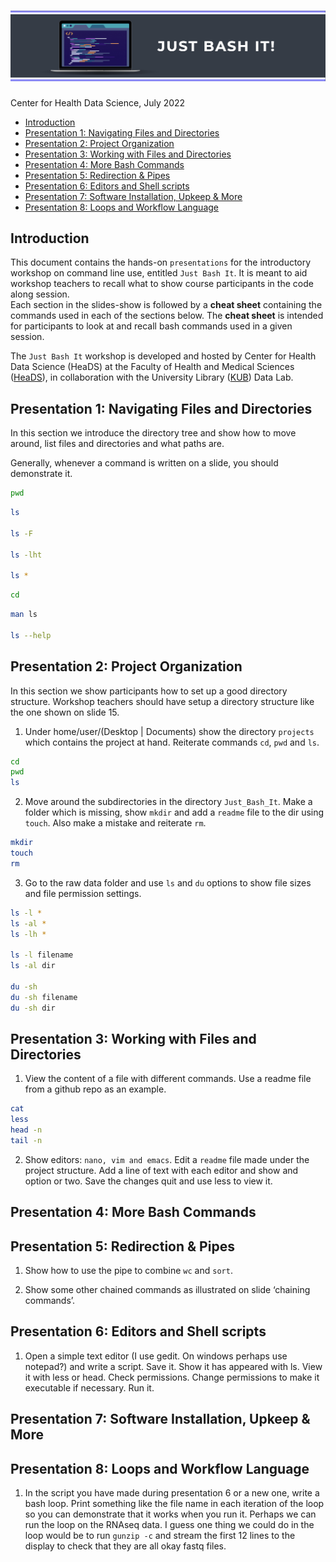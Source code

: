 ![](BashFigure1.jpeg)
================
Center for Health Data Science, July 2022

-   [Introduction](#introduction)
-   [Presentation 1: Navigating Files and
    Directories](#presentation-1-navigating-files-and-directories)
-   [Presentation 2: Project
    Organization](#presentation-2-project-organization)
-   [Presentation 3: Working with Files and
    Directories](#presentation-3-working-with-files-and-directories)
-   [Presentation 4: More Bash
    Commands](#presentation-4-more-bash-commands)
-   [Presentation 5: Redirection &
    Pipes](#presentation-5-redirection--pipes)
-   [Presentation 6: Editors and Shell
    scripts](#presentation-6-editors-and-shell-scripts)
-   [Presentation 7: Software Installation, Upkeep &
    More](#presentation-7-software-installation-upkeep--more)
-   [Presentation 8: Loops and Workflow
    Language](#presentation-8-loops-and-workflow-language)

## Introduction

This document contains the hands-on `presentations` for the introductory
workshop on command line use, entitled `Just Bash It`. It is meant to
aid workshop teachers to recall what to show course participants in the
code along session.  
Each section in the slides-show is followed by a **cheat sheet**
containing the commands used in each of the sections below. The **cheat
sheet** is intended for participants to look at and recall bash commands
used in a given session.

The `Just Bash It` workshop is developed and hosted by Center for Health
Data Science (HeaDS) at the Faculty of Health and Medical Sciences
([HeaDS](https://heads.ku.dk/)), in collaboration with the University
Library ([KUB](https://kub.kb.dk/datalab)) Data Lab.

## Presentation 1: Navigating Files and Directories

In this section we introduce the directory tree and show how to move
around, list files and directories and what paths are.

Generally, whenever a command is written on a slide, you should
demonstrate it.

``` bash
pwd
```

``` bash
ls 

ls -F

ls -lht

ls *
```

``` bash
cd
```

``` bash
man ls

ls --help
```

## Presentation 2: Project Organization

In this section we show participants how to set up a good directory
structure. Workshop teachers should have setup a directory structure
like the one shown on slide 15.

1.  Under home/user/(Desktop \| Documents) show the directory `projects`
    which contains the project at hand. Reiterate commands `cd`, `pwd`
    and `ls`.

``` bash
cd
pwd
ls
```

2.  Move around the subdirectories in the directory `Just_Bash_It`. Make
    a folder which is missing, show `mkdir` and add a `readme` file to
    the dir using `touch`. Also make a mistake and reiterate `rm`.

``` bash
mkdir
touch
rm
```

3.  Go to the raw data folder and use `ls` and `du` options to show file
    sizes and file permission settings.

``` bash
ls -l *
ls -al *
ls -lh *

ls -l filename 
ls -al dir

du -sh
du -sh filename
du -sh dir
```

## Presentation 3: Working with Files and Directories

1.  View the content of a file with different commands. Use a readme
    file from a github repo as an example.

``` bash
cat 
less
head -n
tail -n
```

2.  Show editors: `nano, vim and emacs`. Edit a `readme` file made under
    the project structure. Add a line of text with each editor and show
    and option or two. Save the changes quit and use less to view it.

## Presentation 4: More Bash Commands

## Presentation 5: Redirection & Pipes

1.  Show how to use the pipe to combine `wc` and `sort`.

2.  Show some other chained commands as illustrated on slide ‘chaining
    commands’.

## Presentation 6: Editors and Shell scripts

1.  Open a simple text editor (I use gedit. On windows perhaps use
    notepad?) and write a script. Save it. Show it has appeared with ls.
    View it with less or head. Check permissions. Change permissions to
    make it executable if necessary. Run it.

## Presentation 7: Software Installation, Upkeep & More

## Presentation 8: Loops and Workflow Language

1.  In the script you have made during presentation 6 or a new one,
    write a bash loop. Print something like the file name in each
    iteration of the loop so you can demonstrate that it works when you
    run it. Perhaps we can run the loop on the RNAseq data. I guess one
    thing we could do in the loop would be to run `gunzip -c` and stream
    the first 12 lines to the display to check that they are all okay
    fastq files.

